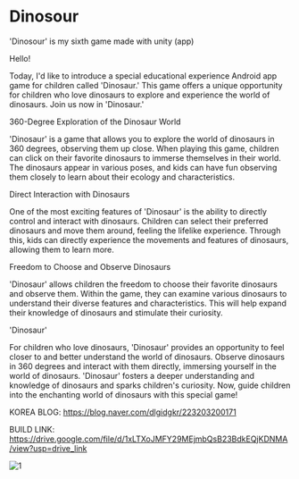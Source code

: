 # Dinosour
'Dinosour' is my sixth game made with unity (app)

Hello!

Today, I'd like to introduce a special educational experience Android app game for children called 'Dinosaur.'
This game offers a unique opportunity for children who love dinosaurs to explore and experience the world of dinosaurs.
Join us now in 'Dinosaur.'


360-Degree Exploration of the Dinosaur World

'Dinosaur' is a game that allows you to explore the world of dinosaurs in 360 degrees, observing them up close.
When playing this game, children can click on their favorite dinosaurs to immerse themselves in their world.
The dinosaurs appear in various poses, and kids can have fun observing them closely to learn about their ecology and characteristics.


Direct Interaction with Dinosaurs

One of the most exciting features of 'Dinosaur' is the ability to directly control and interact with dinosaurs.
Children can select their preferred dinosaurs and move them around, feeling the lifelike experience.
Through this, kids can directly experience the movements and features of dinosaurs, allowing them to learn more.


Freedom to Choose and Observe Dinosaurs

'Dinosaur' allows children the freedom to choose their favorite dinosaurs and observe them.
Within the game, they can examine various dinosaurs to understand their diverse features and characteristics.
This will help expand their knowledge of dinosaurs and stimulate their curiosity.


'Dinosaur'

For children who love dinosaurs, 'Dinosaur' provides an opportunity to feel closer to and better understand the world of dinosaurs.
Observe dinosaurs in 360 degrees and interact with them directly, immersing yourself in the world of dinosaurs.
'Dinosaur' fosters a deeper understanding and knowledge of dinosaurs and sparks children's curiosity.
Now, guide children into the enchanting world of dinosaurs with this special game!


KOREA BLOG: https://blog.naver.com/dlgidgkr/223203200171

BUILD LINK: https://drive.google.com/file/d/1xLTXoJMFY29MEjmbQsB23BdkEQjKDNMA/view?usp=drive_link

![1](https://github.com/FineAp/ZombieSurvival/assets/143973266/5dee000b-b75b-4c20-b84c-d27323a7199a)
